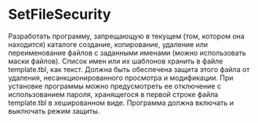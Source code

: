 # SetFileSecurity

Разработать программу, запрещающую в текущем (том, котором она находится) каталоге создание, копирование, удаление или переименование файлов с заданными именами (можно использовать маски файлов). 
Список имен или их шаблонов хранить в файле template.tbl, как текст. 
Должна быть обеспечена защита этого файла от удаления, несанкционированного просмотра и модификации. 
При установке программы можно предусмотреть ее отключение с использованием пароля, хранящегося в первой строке файла template.tbl  в хешированном виде. Программа должна включать и выключать режим защиты.
